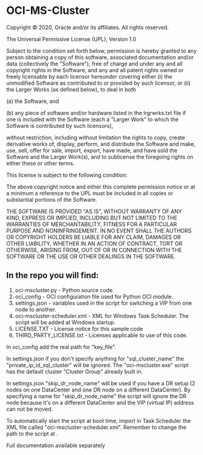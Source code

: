 # OCI-MS-Cluster

Copyright © 2020, Oracle and/or its affiliates. All rights reserved.

The Universal Permissive License (UPL), Version 1.0

Subject to the condition set forth below, permission is hereby granted to any person obtaining a copy of this software, associated documentation and/or data
(collectively the "Software"), free of charge and under any and all copyright rights in the Software, and any and all patent rights owned or freely licensable
by each licensor hereunder covering either (i) the unmodified Software as contributed to or provided by such licensor, or (ii) the Larger Works (as defined below),
to deal in both

(a) the Software, and

(b) any piece of software and/or hardware listed in the lrgrwrks.txt file if one is included with the Software (each a “Larger Work” to which the Software is contributed by such licensors),

without restriction, including without limitation the rights to copy, create derivative works of, display, perform, and distribute the Software and make, use, sell, 
offer for sale, import, export, have made, and have sold the Software and the Larger Work(s), and to sublicense the foregoing rights on either these or other terms.

This license is subject to the following condition:

The above copyright notice and either this complete permission notice or at a minimum a reference to the UPL must be included in all copies or substantial portions of the Software.

THE SOFTWARE IS PROVIDED "AS IS", WITHOUT WARRANTY OF ANY KIND, EXPRESS OR IMPLIED, INCLUDING BUT NOT LIMITED TO THE WARRANTIES OF MERCHANTABILITY,
FITNESS FOR A PARTICULAR PURPOSE AND NONINFRINGEMENT. IN NO EVENT SHALL THE AUTHORS OR COPYRIGHT HOLDERS BE LIABLE FOR ANY CLAIM, DAMAGES OR OTHER LIABILITY,
WHETHER IN AN ACTION OF CONTRACT, TORT OR OTHERWISE, ARISING FROM, OUT OF OR IN CONNECTION WITH THE SOFTWARE OR THE USE OR OTHER DEALINGS IN THE SOFTWARE.

## In the repo you will find:

1. oci-mscluster.py - Python source code.
2. oci_config - OCI configuration file used for Python OCI module.
3. settings.json - variables used in the script for switching a VIP from one node to another.
4. oci-mscluster-scheduler.xml - XML for Windows Task Scheduler. The script will be added at Windows startup.
5. LICENSE.TXT - License notice for this sample code
6. THIRD_PARTY_LICENSE.txt - Licenses applicable to use of this code.


In oci_config add the real path for "key_file".

In settings.json if you don't specify anything for "sql_cluster_name" the "private_ip_id_sql_cluster" will be ignored. The "oci-mscluster.exe" script has the default cluster "Cluster Group" already built in.

In settings.json "skip_dr_node_name" will be used if you have a DR setup (2 nodes on one DataCenter and one DR node on a different DataCenter). By specifying a name for "skip_dr_node_name" the script will ignore the DR node because it's on a different DataCenter and the VIP (virtual IP) address can not be moved.

To automatically start the script at boot time, import in Task Scheduler the XML file called "oci-mscluster-scheduler.xml". Remember to change the path to the script at <Command></Command>.

Full documentation available separately
